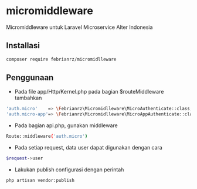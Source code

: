 # micromiddleware
Micromiddleware untuk Laravel Microservice Alter Indonesia

## Installasi
```bash
composer require febrianrz/micromidlleware
```

## Penggunaan
* Pada file app/Http/Kernel.php pada bagian $routeMiddleware tambahkan
```bash
'auth.micro'    => \Febrianrz\Micromidlleware\MicroAuthenticate::class,
'auth.micro-app'=> \Febrianrz\Micromidlleware\MicroAppAuthenticate::class,
```
* Pada bagian api.php, gunakan middleware 
```bash
Route::middleware('auth.micro')
```
* Pada setiap request, data user dapat digunakan dengan cara
```bash
$request->user
```
* Lakukan publish configurasi dengan perintah
```bash
php artisan vendor:publish
```